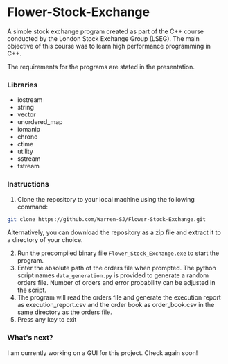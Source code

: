 # Flower-Stock-Exchange
A simple stock exchange program created as part of the C++ course conducted by the London Stock Exchange Group (LSEG). The main objective of this course was to learn high performance programming in C++.

The requirements for the programs are stated in the presentation.

### Libraries

- iostream
- string
- vector
- unordered_map
- iomanip
- chrono
- ctime
- utility
- sstream
- fstream

### Instructions

1. Clone the repository to your local machine using the following command:
```bash
git clone https://github.com/Warren-SJ/Flower-Stock-Exchange.git
```
Alternatively, you can download the repository as a zip file and extract it to a directory of your choice.

2. Run the precompiled binary file `Flower_Stock_Exchange.exe` to start the program.
3. Enter the absolute path of the orders file when prompted. The python script names `data_generation.py` is provided to generate a random orders file. Number of orders and error probability can be adjusted in the script.
4. The program will read the orders file and generate the execution report as execution_report.csv and the order book as order_book.csv in the same directory as the orders file.
5. Press any key to exit

### What's next?

I am currently working on a GUI for this project. Check again soon!